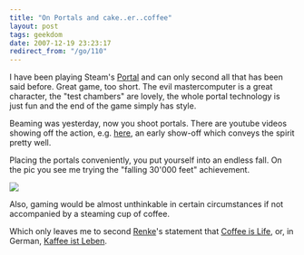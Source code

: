 ```yaml
---
title: "On Portals and cake..er..coffee"
layout: post
tags: geekdom
date: 2007-12-19 23:23:17
redirect_from: "/go/110"
---
```


I have been playing Steam's [Portal](http://www.steampowered.com/v/index.php?area=game&AppId=400#) and can only second all that has been said before. Great game, too short. The evil mastercomputer is a great character, the "test chambers" are lovely, the whole portal technology is just fun and the end of the game simply has style.

Beaming was yesterday, now you shoot portals. There are youtube videos showing off the action, e.g. [here](http://www.youtube.com/watch?v=if3Qv2tHyfA), an early show-off which conveys the spirit pretty well.

Placing the portals conveniently, you put yourself into an endless fall. On the pic you see me trying the "falling 30'000 feet" achievement.

![](files/images/portal_30000achievement.jpg)

Also, gaming would be almost unthinkable in certain circumstances if not accompanied by a steaming cup of coffee. 

Which only leaves me to second [Renke](http://gss-konstanz.de/8-kerne-und-nen-typ/)'s statement that [Coffee is Life](http://babelfish.altavista.com/babelfish/trurl_pagecontent?lp=de_en&url=http%3A%2F%2Fgss-konstanz.de%2F8-kerne-und-nen-typ%2F2007%2F12%2F18%2Fkaffee-ist-leben%2F), or, in German, [Kaffee ist Leben](http://gss-konstanz.de/8-kerne-und-nen-typ/2007/12/18/kaffee-ist-leben/).
